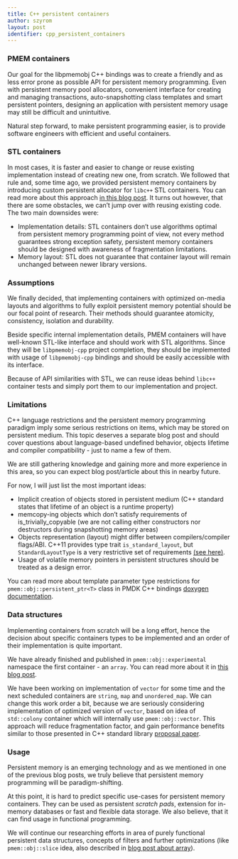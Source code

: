 ```yaml
---
title: C++ persistent containers
author: szyrom
layout: post
identifier: cpp_persistent_containers
---
```


### PMEM containers

Our goal for the libpmemobj C++ bindings was to create a friendly and as less
error prone as possible API for persistent memory programming. Even with
persistent memory pool allocators, convenient interface for creating and
managing transactions, auto-snapshotting class templates and smart persistent
pointers, designing an application with persistent memory usage may still be
difficult and unintuitive.

Natural step forward, to make persistent programming easier, is to provide
software engineers with efficient and useful containers.

### STL containers

In most cases, it is faster and easier to change or reuse existing
implementation instead of creating new one, from scratch. We followed that rule
and, some time ago, we provided persistent memory containers by introducing
custom persistent allocator for `libc++` STL containers. You can read more about
this approach [in this blog post](http://pmem.io/2017/07/10/cpp-containers.html).
It turns out however, that there are some obstacles, we can’t jump over with
reusing existing code. The two main downsides were:

* Implementation details: STL containers don’t use algorithms optimal from
	persistent memory programming point of view, not every method guarantees
	strong exception safety, persistent memory containers should be designed
	with awareness of fragmentation limitations.
* Memory layout: STL does not guarantee that container layout will remain
	unchanged between newer library versions.

### Assumptions

We finally decided, that implementing containers with optimized on-media layouts
and algorithms to fully exploit persistent memory potential should be our focal
point of research. Their methods should guarantee atomicity, consistency,
isolation and durability. 

Beside specific internal implementation details, PMEM containers will have
well-known STL-like interface and should work with STL algorithms. Since they
will be `libpmemobj-cpp` project completion, they should be implemented with
usage of `libpmemobj-cpp` bindings and should be easily accessible with its
interface.

Because of API similarities with STL, we can reuse ideas behind `libc++`
container tests and simply port them to our implementation and project.

### Limitations

C++ language restrictions and the persistent memory programming paradigm imply
some serious restrictions on items, which may be stored on persistent medium.
This topic deserves a separate blog post and should cover questions about
language-based undefined behavior, objects lifetime and compiler compatibility -
just to name a few of them.

We are still gathering knowledge and gaining more and more experience in this
area, so you can expect blog post/article about this in nearby future.

For now, I will just list the most important ideas:

* Implicit creation of objects stored in persistent medium (C++ standard states
	that lifetime of an object is a runtime property)
* memcopy-ing objects which don’t satisfy requirements of is_trivially_copyable
	(we are not calling either constructors nor destructors during
	snapshotting memory areas)
* Objects representation (layout) might differ between compilers/compiler
	flags/ABI. C++11 provides type trait `is_standard_layout`, but
	`StandardLayoutType` is a very restrictive set of requirements
	[(see here)](https://en.cppreference.com/w/cpp/named_req/StandardLayoutType).
* Usage of volatile memory pointers in persistent structures should be treated
	as a design error.

You can read more about template parameter type restrictions for
`pmem::obj::persistent_ptr<T>` class in PMDK C++ bindings [doxygen documentation](http://pmem.io/libpmemobj-cpp/master/doxygen/classpmem_1_1obj_1_1persistent__ptr.html).

### Data structures

Implementing containers from scratch will be a long effort, hence the decision
about specific containers types to be implemented and an order of their
implementation is quite important.

We have already finished and published in `pmem::obj::experimental` namespace
the first container - an `array`. You can read more about it in
[this blog post](http://pmem.io/2018/11/02/cpp-array.html).

We have been working on implementation of `vector` for some time and the next
scheduled containers are `string`, `map` and `unordered_map`. We can change this
work order a bit, because we are seriously considering implementation of
optimized version of `vector`, based on idea of `std::colony` container which
will internally use `pmem::obj::vector`. This approach will reduce fragmentation
factor, and gain performance benefits similar to those presented in C++ standard
library [proposal paper](http://open-std.org/JTC1/SC22/WG21/docs/papers/2017/p0447r4.html).

### Usage

Persistent memory is an emerging technology and as we mentioned in one of the
previous blog posts, we truly believe that persistent memory programming will be
paradigm-shifting.

At this point, it is hard to predict specific use-cases for persistent memory
containers. They can be used as persistent *scratch pads*, extension for
in-memory databases or fast and flexible data storage. We also believe, that it
can find usage in functional programming.

We will continue our researching efforts in area of purely functional persistent
data structures, concepts of filters and further optimizations (like
`pmem::obj::slice` idea, also described in [blog post about array](http://pmem.io/2018/11/02/cpp-array.html)).
